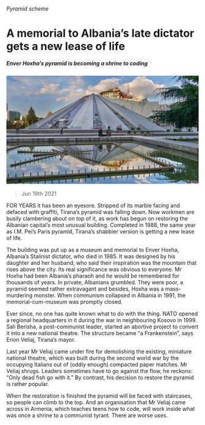 ###### Pyramid scheme

# A memorial to Albania’s late dictator gets a new lease of life 

##### Enver Hoxha’s pyramid is becoming a shrine to coding 

![image](images/20210619_eup507.jpg) 

> Jun 19th 2021 

FOR YEARS it has been an eyesore. Stripped of its marble facing and defaced with graffiti, Tirana’s pyramid was falling down. Now workmen are busily clambering about on top of it, as work has begun on restoring the Albanian capital’s most unusual building. Completed in 1988, the same year as I.M. Pei’s Paris pyramid, Tirana’s shabbier version is getting a new lease of life.

The building was put up as a museum and memorial to Enver Hoxha, Albania’s Stalinist dictator, who died in 1985. It was designed by his daughter and her husband, who said their inspiration was the mountain that rises above the city. Its real significance was obvious to everyone. Mr Hoxha had been Albania’s pharaoh and he would be remembered for thousands of years. In private, Albanians grumbled. They were poor, a pyramid seemed rather extravagant and besides, Hoxha was a mass-murdering monster. When communism collapsed in Albania in 1991, the memorial-cum-museum was promptly closed.


Ever since, no one has quite known what to do with the thing. NATO opened a regional headquarters in it during the war in neighbouring Kosovo in 1999. Sali Berisha, a post-communist leader, started an abortive project to convert it into a new national theatre. The structure became “a Frankenstein”, says Erion Veliaj, Tirana’s mayor.

Last year Mr Veliaj came under fire for demolishing the existing, miniature national theatre, which was built during the second world war by the occupying Italians out of (oddly enough) compacted paper matches. Mr Veliaj shrugs. Leaders sometimes have to go against the flow, he reckons: “Only dead fish go with it.” By contrast, his decision to restore the pyramid is rather popular.

When the restoration is finished the pyramid will be faced with staircases, so people can climb to the top. And an organisation that Mr Veliaj came across in Armenia, which teaches teens how to code, will work inside what was once a shrine to a communist tyrant. There are worse uses.

